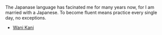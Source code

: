 The Japanase language has facinated me for many years now, for I am married with a Japanese. To become fluent means practice every single day, no exceptions.

*   [Wani Kani](https://www.wanikani.com/users/PA4KEV)